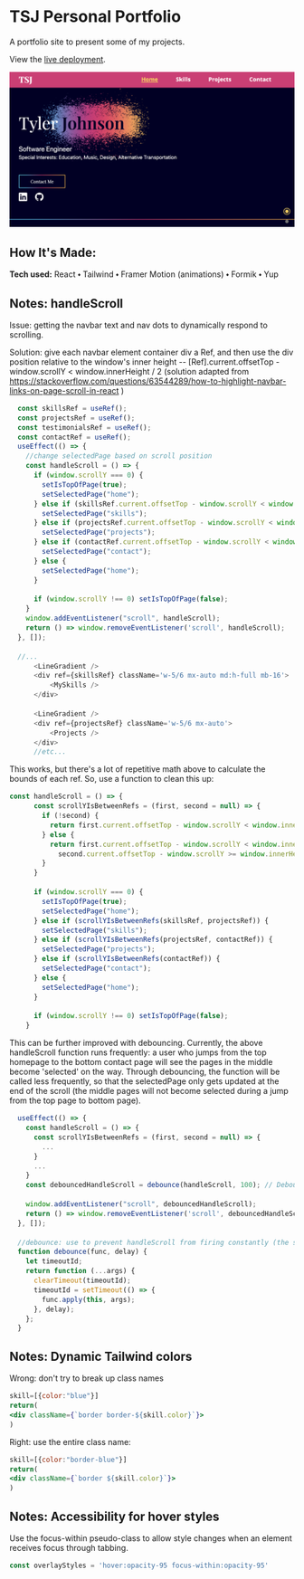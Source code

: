 # TSJ Personal Portfolio
A portfolio site to present some of my projects.

View the [live deployment](https://tylersernett.github.io/).

<img src="./readme/tsj.png" alt="portfolio screenshot" style="max-height:400px;"/>

## How It's Made:

**Tech used:** React ⬩ Tailwind ⬩ Framer Motion (animations) ⬩ Formik ⬩ Yup

## Notes: handleScroll
Issue: getting the navbar text and nav dots to dynamically respond to scrolling.

Solution: give each navbar element container div a Ref, and then use the div position relative to the window's inner height -- [Ref].current.offsetTop - window.scrollY  < window.innerHeight / 2 
(solution adapted from https://stackoverflow.com/questions/63544289/how-to-highlight-navbar-links-on-page-scroll-in-react )
```js
  const skillsRef = useRef();
  const projectsRef = useRef();
  const testimonialsRef = useRef();
  const contactRef = useRef();
  useEffect(() => {
    //change selectedPage based on scroll position
    const handleScroll = () => {
      if (window.scrollY === 0) {
        setIsTopOfPage(true);
        setSelectedPage("home");
      } else if (skillsRef.current.offsetTop - window.scrollY < window.innerHeight / 2 && projectsRef.current.offsetTop - window.scrollY >= window.innerHeight / 2) {
        setSelectedPage("skills");
      } else if (projectsRef.current.offsetTop - window.scrollY < window.innerHeight / 2 && contactRef.current.offsetTop - window.scrollY >= window.innerHeight / 2) {
        setSelectedPage("projects");
      } else if (contactRef.current.offsetTop - window.scrollY < window.innerHeight / 2) {
        setSelectedPage("contact");
      } else {
        setSelectedPage("home");
      }

      if (window.scrollY !== 0) setIsTopOfPage(false);
    }
    window.addEventListener("scroll", handleScroll);
    return () => window.removeEventListener('scroll', handleScroll);
  }, []);

  //...
      <LineGradient />
      <div ref={skillsRef} className='w-5/6 mx-auto md:h-full mb-16'>
          <MySkills />
      </div>

      <LineGradient />
      <div ref={projectsRef} className='w-5/6 mx-auto'>
          <Projects />
      </div>
      //etc...
```
This works, but there's a lot of repetitive math above to calculate the bounds of each ref. So, use a function to clean this up:

```js
const handleScroll = () => {
      const scrollYIsBetweenRefs = (first, second = null) => {
        if (!second) {
          return first.current.offsetTop - window.scrollY < window.innerHeight / 2;
        } else {
          return first.current.offsetTop - window.scrollY < window.innerHeight / 2 &&
            second.current.offsetTop - window.scrollY >= window.innerHeight / 2;
        }
      }

      if (window.scrollY === 0) {
        setIsTopOfPage(true);
        setSelectedPage("home");
      } else if (scrollYIsBetweenRefs(skillsRef, projectsRef)) {
        setSelectedPage("skills");
      } else if (scrollYIsBetweenRefs(projectsRef, contactRef)) {
        setSelectedPage("projects");
      } else if (scrollYIsBetweenRefs(contactRef)) {
        setSelectedPage("contact");
      } else {
        setSelectedPage("home");
      }

      if (window.scrollY !== 0) setIsTopOfPage(false);
    }
```

This can be further improved with debouncing. Currently, the above handleScroll function runs frequently: a user who jumps from the top homepage to the bottom contact page will see the pages in the middle become 'selected' on the way. Through debouncing, the function will be called less frequently, so that the selectedPage only gets updated at the end of the scroll (the middle pages will not become selected during a jump from the top page to bottom page).

```js
  useEffect(() => {
    const handleScroll = () => {
      const scrollYIsBetweenRefs = (first, second = null) => {
        ...
      }
      ...
    }
    const debouncedHandleScroll = debounce(handleScroll, 100); // Debounce scroll event handler

    window.addEventListener("scroll", debouncedHandleScroll);
    return () => window.removeEventListener('scroll', debouncedHandleScroll);
  }, []);

  //debounce: use to prevent handleScroll from firing constantly (the selectedPage doesn't need to update mid-scroll, only when scroll has ended)
  function debounce(func, delay) {
    let timeoutId;
    return function (...args) {
      clearTimeout(timeoutId);
      timeoutId = setTimeout(() => {
        func.apply(this, args);
      }, delay);
    };
  }
```

## Notes: Dynamic Tailwind colors

Wrong: don't try to break up class names
```jsx
skill=[{color:"blue"}]
return(
<div className={`border border-${skill.color}`}>
)
```

Right: use the entire class name:
```jsx
skill=[{color:"border-blue"}]
return(
<div className={`border ${skill.color}`}>
)
```

## Notes: Accessibility for hover styles
Use the focus-within pseudo-class to allow style changes when an element receives focus through tabbing.
```js
const overlayStyles = 'hover:opacity-95 focus-within:opacity-95'
```
